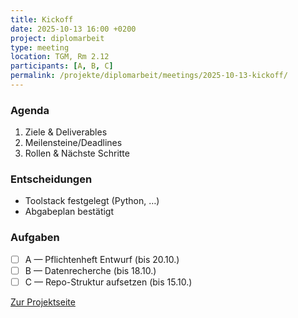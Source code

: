 ```yaml
---
title: Kickoff
date: 2025-10-13 16:00 +0200
project: diplomarbeit
type: meeting
location: TGM, Rm 2.12
participants: [A, B, C]
permalink: /projekte/diplomarbeit/meetings/2025-10-13-kickoff/
---
```


### Agenda
1. Ziele & Deliverables
2. Meilensteine/Deadlines
3. Rollen & Nächste Schritte

### Entscheidungen
- Toolstack festgelegt (Python, …)
- Abgabeplan bestätigt

### Aufgaben
- [ ] A — Pflichtenheft Entwurf (bis 20.10.)
- [ ] B — Datenrecherche (bis 18.10.)
- [ ] C — Repo-Struktur aufsetzen (bis 15.10.)

[Zur Projektseite](../)
